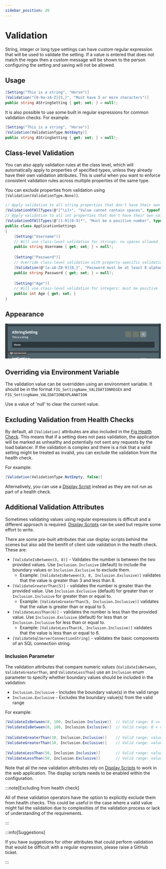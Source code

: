 ```yaml
---
sidebar_position: 20
---
```


# Validation

String, integer or long type settings can have custom regular expression that will be used to validate the setting. If a value is entered that does not match the regex then a custom message will be shown to the person configuring the setting and saving will not be allowed.

## Usage

```csharp
[Setting("This is a string", "Horse")]
[Validation("[0-9a-zA-Z]{5,}", "Must have 5 or more characters")]
public string AStringSetting { get; set; } = null!;
```

It is also possible to use some built in regular expressions for common validation checks. For example:

```csharp
[Setting("This is a string", "Horse")]
[Validation(ValidationType.NotEmpty)]
public string AStringSetting { get; set; } = null!;
```

## Class-level Validation

You can also apply validation rules at the class level, which will automatically apply to properties of specified types, unless they already have their own validation attributes. This is useful when you want to enforce consistent validation rules across multiple properties of the same type.

You can exclude properties from validation using `[Validation(ValidationType.None)]`.

```csharp
// Apply validation to all string properties that don't have their own validation attribute
[ValidationOfAllTypes(@"[^\s]+", "Value cannot contain spaces", typeof(string))]
// Apply validation to all int properties that don't have their own validation attribute
[ValidationOfAllTypes(@"[1-9][0-9]*", "Must be a positive number", typeof(int))]
public class ApplicationSettings
{
    [Setting("Username")]
    // Will use class-level validation for strings: no spaces allowed
    public string Username { get; set; } = null!;
    
    [Setting("Password")]
    // Override class-level validation with property-specific validation
    [Validation(@"[a-zA-Z0-9]{8,}", "Password must be at least 8 alphanumeric characters")]
    public string Password { get; set; } = null!;
    
    [Setting("Age")]
    // Will use class-level validation for integers: must be positive
    public int Age { get; set; }
}
```

## Appearance

![Validation](./img/validation.png)

## Overriding via Environment Variable

The validation value can be overridden using an environment variable. It should be in the format `FIG_SettingName_VALIDATIONREGEX` and `FIG_SettingName_VALIDATIONEXPLANATION`

Use a value of 'null' to clear the current value.

## Excluding Validation from Health Checks

By default, all `[Validation]` attributes are also included in the [Fig Health Check](../18-health-checks.md). This means that if a setting does not pass validation, the application will be marked as unhealthy and potentially not sent any requests by the load balancer. If the validation is complex and there is a risk that a valid setting might be treated as invalid, you can exclude the validation from the health check.

For example:

```csharp
[Validation(ValidationType.NotEmpty, false)]
```

Alternatively, you can use a [Display Script](./8-display-scripts.md) instead as they are not run as part of a health check.

## Additional Validation Attributes

Sometimes validating values using regular expressions is difficult and a different approach is required. [Display Scripts](./8-display-scripts.md) can be used but require some effort to write.

There are some pre-built attributes that use display scripts behind the scenes but also add the benifit of client side validation in the health check. These are:

- `[ValidateIsBetween(3, 8)]` - Validates the number is between the two provided values. Use `Inclusion.Inclusive` (default) to include the boundary values or `Inclusion.Exclusive` to exclude them.
  - Example: `[ValidateIsBetween(3, 8, Inclusion.Exclusive)]` validates that the value is greater than 3 and less than 8.
- `[ValidateGreaterThan(5)]` - validates the number is greater than the provided value. Use `Inclusion.Exclusive` (default) for greater than or `Inclusion.Inclusive` for greater than or equal to.
  - Example: `[ValidateGreaterThan(5, Inclusion.Inclusive)]` validates that the value is greater than or equal to 5.
- `[ValidateLessThan(6)]` - validates the number is less than the provided value. Use `Inclusion.Exclusive` (default) for less than or `Inclusion.Inclusive` for less than or equal to.
  - Example: `[ValidateLessThan(6, Inclusion.Inclusive)]` validates that the value is less than or equal to 6.
- `[ValidateSqlServerConnectionString]` - validates the basic components of an SQL connection string.

### Inclusion Parameter

The validation attributes that compare numeric values (`ValidateIsBetween`, `ValidateGreaterThan`, and `ValidateLessThan`) use an `Inclusion` enum parameter to specify whether boundary values should be included in the validation:

- `Inclusion.Inclusive` - Includes the boundary value(s) in the valid range
- `Inclusion.Exclusive` - Excludes the boundary value(s) from the valid range

For example:

```csharp
[ValidateIsBetween(0, 100, Inclusion.Inclusive)]  // Valid range: 0 <= value <= 100
[ValidateIsBetween(0, 100, Inclusion.Exclusive)]  // Valid range: 0 < value < 100

[ValidateGreaterThan(10, Inclusion.Inclusive)]    // Valid range: value >= 10
[ValidateGreaterThan(10, Inclusion.Exclusive)]    // Valid range: value > 10

[ValidateLessThan(50, Inclusion.Inclusive)]       // Valid range: value <= 50  
[ValidateLessThan(50, Inclusion.Exclusive)]       // Valid range: value < 50
```

Note that all the new validation attributes rely on [Display Scripts](./8-display-scripts.md) to work in the web application. The display scripts needs to be enabled within the configuration.

:::note[Excluding from health check]

All of these validation operators have the option to explicitly exclude them from health checks. This could be useful in the case where a valid value might fail the validation due to complexities of the validation process or lack of understanding of the requirements.

:::

:::info[Suggestions]

If you have suggestions for other attributes that could perform validation that would be difficult with a regular expression, please raise a GitHub ticket.

:::
